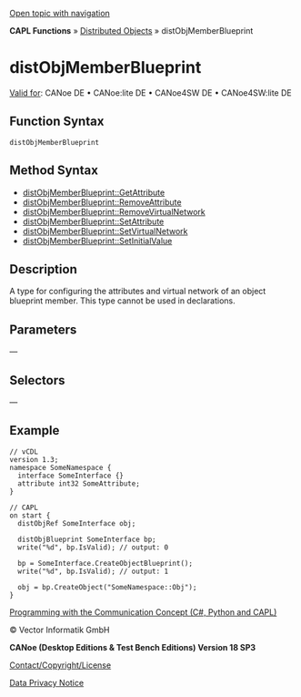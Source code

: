 [Open topic with navigation](../../../../../CANoeDEFamily.htm#Topics/CAPLFunctions/DistributedObjects/Objects/CAPLfunctiondistObjMemberBlueprint.md)

**CAPL Functions** » [Distributed Objects](../CAPLfunctionsDOOverview.md) » distObjMemberBlueprint

# distObjMemberBlueprint

[Valid for](../../../Shared/FeatureAvailability.md): CANoe DE • CANoe:lite DE • CANoe4SW DE • CANoe4SW:lite DE

## Function Syntax

`distObjMemberBlueprint`

## Method Syntax

- [distObjMemberBlueprint::GetAttribute](../Methods/CAPLfunctiondistObjMemberBlueprintGetAttribute.md)
- [distObjMemberBlueprint::RemoveAttribute](../Methods/CAPLfunctiondistObjMemberBlueprintRemoveAttribute.md)
- [distObjMemberBlueprint::RemoveVirtualNetwork](../Methods/CAPLfunctiondistObjMemberBlueprintRemoveVirtualNetwork.md)
- [distObjMemberBlueprint::SetAttribute](../Methods/CAPLfunctiondistObjMemberBlueprintSetAttribute.md)
- [distObjMemberBlueprint::SetVirtualNetwork](../Methods/CAPLfunctiondistObjMemberBlueprintSetVirtualNetwork.md)
- [distObjMemberBlueprint::SetInitialValue](../Methods/CAPLfunctiondistObjMemberBlueprintSetInitialValue.md)

## Description

A type for configuring the attributes and virtual network of an object blueprint member. This type cannot be used in declarations.

## Parameters

—

## Selectors

—

## Example

```plaintext
// vCDL
version 1.3;
namespace SomeNamespace {
  interface SomeInterface {}
  attribute int32 SomeAttribute;
}

// CAPL
on start {
  distObjRef SomeInterface obj;

  distObjBlueprint SomeInterface bp;
  write("%d", bp.IsValid); // output: 0

  bp = SomeInterface.CreateObjectBlueprint();
  write("%d", bp.IsValid); // output: 1

  obj = bp.CreateObject("SomeNamespace::Obj");
}
```

[Programming with the Communication Concept (C#, Python and CAPL)](../../../CANoeCANalyzer/CommunicationConcept/Programming/CCP.md)

© Vector Informatik GmbH

**CANoe (Desktop Editions & Test Bench Editions) Version 18 SP3**

[Contact/Copyright/License](../../../Shared/ContactCopyrightLicense.md)

[Data Privacy Notice](https://www.vector.com/int/en/company/get-info/privacy-policy/)